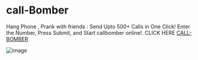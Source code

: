 # call-Bomber
Hang Phone , Prank with friends : Send Upto 500+ Calls in One Click! Enter the Number, Press Submit, and Start callbomber online!.
CLICK HERE
<a href="https://www.softdownload.in/call-Bomber" >CALL-BOMBER</a>


![image](https://github.com/DEVIL8240/call-Bomber/assets/111481085/b506aefe-cc51-4454-8196-0efd14813fdc)

